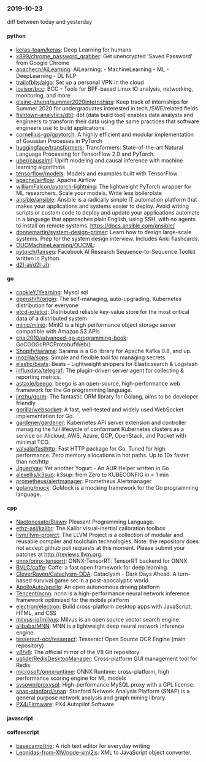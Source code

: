 ### 2019-10-23
diff between today and yesterday

#### python
* [keras-team/keras](https://github.com/keras-team/keras): Deep Learning for humans
* [x899/chrome_password_grabber](https://github.com/x899/chrome_password_grabber): Get unencrypted 'Saved Password' from Google Chrome
* [apachecn/AiLearning](https://github.com/apachecn/AiLearning): AiLearning:  - MachineLearning - ML - DeepLearning - DL NLP
* [trailofbits/algo](https://github.com/trailofbits/algo): Set up a personal VPN in the cloud
* [iovisor/bcc](https://github.com/iovisor/bcc): BCC - Tools for BPF-based Linux IO analysis, networking, monitoring, and more
* [elaine-zheng/summer2020internships](https://github.com/elaine-zheng/summer2020internships): Keep track of internships for Summer 2020 for undergraduates interested in tech./SWE/related fields
* [fishtown-analytics/dbt](https://github.com/fishtown-analytics/dbt): dbt (data build tool) enables data analysts and engineers to transform their data using the same practices that software engineers use to build applications.
* [cornellius-gp/gpytorch](https://github.com/cornellius-gp/gpytorch): A highly efficient and modular implementation of Gaussian Processes in PyTorch
* [huggingface/transformers](https://github.com/huggingface/transformers):  Transformers: State-of-the-art Natural Language Processing for TensorFlow 2.0 and PyTorch.
* [uber/causalml](https://github.com/uber/causalml): Uplift modeling and causal inference with machine learning algorithms
* [tensorflow/models](https://github.com/tensorflow/models): Models and examples built with TensorFlow
* [apache/airflow](https://github.com/apache/airflow): Apache Airflow
* [williamFalcon/pytorch-lightning](https://github.com/williamFalcon/pytorch-lightning): The lightweight PyTorch wrapper for ML researchers. Scale your models. Write less boilerplate
* [ansible/ansible](https://github.com/ansible/ansible): Ansible is a radically simple IT automation platform that makes your applications and systems easier to deploy. Avoid writing scripts or custom code to deploy and update your applications  automate in a language that approaches plain English, using SSH, with no agents to install on remote systems. https://docs.ansible.com/ansible/
* [donnemartin/system-design-primer](https://github.com/donnemartin/system-design-primer): Learn how to design large-scale systems. Prep for the system design interview. Includes Anki flashcards.
* [OUCMachineLearning/OUCML](https://github.com/OUCMachineLearning/OUCML): 
* [pytorch/fairseq](https://github.com/pytorch/fairseq): Facebook AI Research Sequence-to-Sequence Toolkit written in Python.
* [d2l-ai/d2l-zh](https://github.com/d2l-ai/d2l-zh): 

#### go
* [cookieY/Yearning](https://github.com/cookieY/Yearning):  Mysql sql
* [openshift/origin](https://github.com/openshift/origin): The self-managing, auto-upgrading, Kubernetes distribution for everyone
* [etcd-io/etcd](https://github.com/etcd-io/etcd): Distributed reliable key-value store for the most critical data of a distributed system
* [minio/minio](https://github.com/minio/minio): MinIO is a high performance object storage server compatible with Amazon S3 APIs
* [chai2010/advanced-go-programming-book](https://github.com/chai2010/advanced-go-programming-book):  GoCGOGoRPCProtobufWeb()
* [Shopify/sarama](https://github.com/Shopify/sarama): Sarama is a Go library for Apache Kafka 0.8, and up.
* [mozilla/sops](https://github.com/mozilla/sops): Simple and flexible tool for managing secrets
* [elastic/beats](https://github.com/elastic/beats):  Beats - Lightweight shippers for Elasticsearch & Logstash
* [influxdata/telegraf](https://github.com/influxdata/telegraf): The plugin-driven server agent for collecting & reporting metrics.
* [astaxie/beego](https://github.com/astaxie/beego): beego is an open-source, high-performance web framework for the Go programming language.
* [jinzhu/gorm](https://github.com/jinzhu/gorm): The fantastic ORM library for Golang, aims to be developer friendly
* [gorilla/websocket](https://github.com/gorilla/websocket): A fast, well-tested and widely used WebSocket implementation for Go.
* [gardener/gardener](https://github.com/gardener/gardener): Kubernetes API server extension and controller managing the full lifecycle of conformant Kubernetes clusters as a service on Alicloud, AWS, Azure, GCP, OpenStack, and Packet with minimal TCO.
* [valyala/fasthttp](https://github.com/valyala/fasthttp): Fast HTTP package for Go. Tuned for high performance. Zero memory allocations in hot paths. Up to 10x faster than net/http
* [Jguer/yay](https://github.com/Jguer/yay): Yet another Yogurt - An AUR Helper written in Go
* [alexellis/k3sup](https://github.com/alexellis/k3sup): k3sup: from Zero to KUBECONFIG in < 1 min
* [prometheus/alertmanager](https://github.com/prometheus/alertmanager): Prometheus Alertmanager
* [golang/mock](https://github.com/golang/mock): GoMock is a mocking framework for the Go programming language.

#### cpp
* [Naotonosato/Blawn](https://github.com/Naotonosato/Blawn): Pleasant Programming Language.
* [ethz-asl/kalibr](https://github.com/ethz-asl/kalibr): The Kalibr visual-inertial calibration toolbox
* [llvm/llvm-project](https://github.com/llvm/llvm-project): The LLVM Project is a collection of modular and reusable compiler and toolchain technologies. Note: the repository does not accept github pull requests at this moment. Please submit your patches at http://reviews.llvm.org.
* [onnx/onnx-tensorrt](https://github.com/onnx/onnx-tensorrt): ONNX-TensorRT: TensorRT backend for ONNX
* [BVLC/caffe](https://github.com/BVLC/caffe): Caffe: a fast open framework for deep learning.
* [CleverRaven/Cataclysm-DDA](https://github.com/CleverRaven/Cataclysm-DDA): Cataclysm - Dark Days Ahead. A turn-based survival game set in a post-apocalyptic world.
* [ApolloAuto/apollo](https://github.com/ApolloAuto/apollo): An open autonomous driving platform
* [Tencent/ncnn](https://github.com/Tencent/ncnn): ncnn is a high-performance neural network inference framework optimized for the mobile platform
* [electron/electron](https://github.com/electron/electron): Build cross-platform desktop apps with JavaScript, HTML, and CSS
* [milvus-io/milvus](https://github.com/milvus-io/milvus): Milvus is an open source vector search engine.
* [alibaba/MNN](https://github.com/alibaba/MNN): MNN is a lightweight deep neural network inference engine.
* [tesseract-ocr/tesseract](https://github.com/tesseract-ocr/tesseract): Tesseract Open Source OCR Engine (main repository)
* [v8/v8](https://github.com/v8/v8): The official mirror of the V8 Git repository
* [uglide/RedisDesktopManager](https://github.com/uglide/RedisDesktopManager):  Cross-platform GUI management tool for Redis
* [microsoft/onnxruntime](https://github.com/microsoft/onnxruntime): ONNX Runtime: cross-platform, high performance scoring engine for ML models
* [sysown/proxysql](https://github.com/sysown/proxysql): High-performance MySQL proxy with a GPL license.
* [snap-stanford/snap](https://github.com/snap-stanford/snap): Stanford Network Analysis Platform (SNAP) is a general purpose network analysis and graph mining library.
* [PX4/Firmware](https://github.com/PX4/Firmware): PX4 Autopilot Software

#### javascript

#### coffeescript
* [basecamp/trix](https://github.com/basecamp/trix): A rich text editor for everyday writing
* [Leonidas-from-XIV/node-xml2js](https://github.com/Leonidas-from-XIV/node-xml2js): XML to JavaScript object converter.
